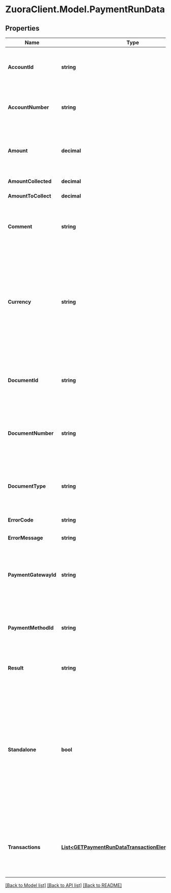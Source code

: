 # ZuoraClient.Model.PaymentRunData

## Properties

Name | Type | Description | Notes
------------ | ------------- | ------------- | -------------
**AccountId** | **string** | The customer account ID specified in the &#x60;data&#x60; field when creating the payment run.  | [optional] 
**AccountNumber** | **string** | The customer account number specified in the &#x60;data&#x60; field when creating the payment run.  | [optional] 
**Amount** | **decimal** | The amount specified in the &#x60;data&#x60; field when creating the payment run. &#x60;null&#x60; is returned if it was not specified.  | [optional] 
**AmountCollected** | **decimal** | The amount that is collected.  | [optional] 
**AmountToCollect** | **decimal** | The amount to be collected.  | [optional] 
**Comment** | **string** | The comment specified in the &#x60;data&#x60; field when creating the payment run. &#x60;null&#x60; is returned if it was not specified.  | [optional] 
**Currency** | **string** | This field is only available if support for standalone payments is enabled.  The currency of the standalone payment. The currency of the standalone payment can be different from the payment currency defined in the customer account settings.  | [optional] 
**DocumentId** | **string** | The billing document ID specified in the &#x60;data&#x60; field when creating the payment run. &#x60;null&#x60; is returned if it was not specified.  | [optional] 
**DocumentNumber** | **string** | The billing document number specified in the &#x60;data&#x60; field when creating the payment run. &#x60;null&#x60; is returned if it was not specified.  | [optional] 
**DocumentType** | **string** | The billing document type specified in the &#x60;data&#x60; field when creating the payment run. &#x60;null&#x60; is returned if it was not specified.  | [optional] 
**ErrorCode** | **string** | The error code of the response.  | [optional] 
**ErrorMessage** | **string** | The detailed information of the error response.  | [optional] 
**PaymentGatewayId** | **string** | The payment gateway ID specified in the &#x60;data&#x60; field when creating the payment run. &#x60;null&#x60; is returned if it was not specified.  | [optional] 
**PaymentMethodId** | **string** | The payment method ID specified in the &#x60;data&#x60; field when creating the payment run. &#x60;null&#x60; is returned if it was not specified.  | [optional] 
**Result** | **string** | Indicates whether the data is processed successfully or not.  | [optional] 
**Standalone** | **bool** | This field is only available if the support for standalone payment is enabled.  The value &#x60;true&#x60; indicates this is a standalone payment that is created and processed in Zuora through Zuora gateway integration but will be settled outside of Zuora. No settlement data will be created. The standalone payment cannot be applied, unapplied, or transferred.  | [optional] 
**Transactions** | [**List&lt;GETPaymentRunDataTransactionElementResponse&gt;**](GETPaymentRunDataTransactionElementResponse.md) | Container for transactions that apply to the current request. Each element contains an array of the settlement/payment applied to the record.  | [optional] 

[[Back to Model list]](../README.md#documentation-for-models) [[Back to API list]](../README.md#documentation-for-api-endpoints) [[Back to README]](../README.md)

